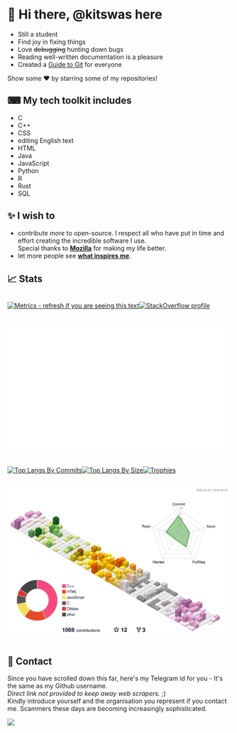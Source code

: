 # 👋 Hi there, @kitswas here

- Still a student
- Find joy in fixing things
- Love ~~debugging~~ hunting down bugs
- Reading well-written documentation is a pleasure
- Created a [Guide to Git](https://kitswas.github.io/git-for-all/) for everyone

Show some ❤️ by starring some of my repositories!

## ⌨ My tech toolkit includes

- C
- C++
- CSS
- editing English text
- HTML
- Java
- JavaScript
- Python
- R
- Rust
- SQL

## ✨ I wish to

- contribute _more_ to open-source. I respect all who have put in time and effort creating the incredible software I use.  
Special thanks to [**Mozilla**](https://www.mozilla.org/en-GB/) for making my life better.  
- let more people see [**what inspires me**](https://github.com/kitswas/what-inspires-me/blob/master/topics.md).

## 📈 Stats

<div style="display: flex; flex-wrap: wrap;" align="center">

[![Metrics - refresh if you are seeing this text](https://metrics.lecoq.io/kitswas?template=classic&base.indepth=true&repositories.forks=true&notable=1&achievements=1&stackoverflow=1&base=header%2C%20activity%2C%20community%2C%20repositories%2C%20metadata&base.indepth=true&base.hireable=false&base.skip=false&achievements=false&achievements.threshold=C&achievements.secrets=true&achievements.display=detailed&achievements.limit=0&notable=false&notable.from=organization&notable.repositories=false&notable.indepth=true&notable.types=commit&notable.self=false&stackoverflow=false&stackoverflow.user=8659747&stackoverflow.sections=answers-top%2C%20questions-top&stackoverflow.limit=2&stackoverflow.lines=4&stackoverflow.lines.snippet=2&config.timezone=Asia%2FKolkata&config.octicon=true)](https://metrics.lecoq.io/)

[![StackOverflow profile](https://stackoverflow-readme-profile.johannchopin.fr/profile/8659747?theme=default&website=true&location=true)](https://stackoverflow.com/users/8659747/kitswas)
  
[![My GitHub Stats](https://raw.githubusercontent.com/kitswas/github-stats/master/generated/overview.svg)](https://github.com/jstrieb/github-stats)

[![Top Langs By Commits](https://github-readme-stats-kitswas.vercel.app/api/top-langs/?username=kitswas&count_private=true&langs_count=10&layout=compact&size_weight=0&count_weight=1&custom_title=Most%20Used%20Languages%20By%20Commits)](https://github.com/anuraghazra/github-readme-stats)

[![Top Langs By Size](https://github-readme-stats-kitswas.vercel.app/api/top-langs/?username=kitswas&count_private=true&langs_count=10&layout=compact&size_weight=1&count_weight=0&custom_title=Most%20Used%20Languages%20By%20Size)](https://github.com/anuraghazra/github-readme-stats)

[![Trophies](https://github-profile-trophy.vercel.app/?username=kitswas&rank=-C&column=4&margin-w=15&margin-h=15&no-frame=true&no-bg=true)](https://github.com/ryo-ma/github-profile-trophy)

[![Contributions in 3D](/profile-3d-contrib/profile-season-animate.svg)](https://github.com/marketplace/actions/github-profile-3d-contrib)

</div>

<!---
kitswas/kitswas is a ✨ unique ✨ repository because its `README.md` (this file) appears on your GitHub profile.
You can click the Preview link to take a look at your changes.
--->

## 🤙 Contact

Since you have scrolled down this far, here's my Telegram id for you - It's the same as my Github username.  
_Direct link not provided to keep away web scrapers._ ;)  
Kindly introduce yourself and the organisation you represent if you contact me. Scammers these days are becoming increasingly sophisticated.

![](https://hit.yhype.me/github/profile?user_id=90329875)
